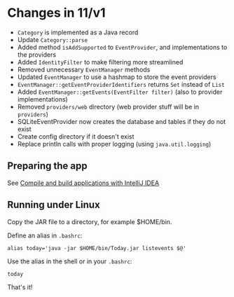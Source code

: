 # Changes in 11/v1

* `Category` is implemented as a Java record
* Update `Category::parse`
* Added method `isAddSupported` to `EventProvider`, and implementations
to the providers
* Added `IdentityFilter` to make filtering more streamlined
* Removed unnecessary `EventManager` methods
* Updated `EventManager` to use a hashmap to store the event providers
* `EventManager::getEventProviderIdentifiers` returns `Set` instead of `List`
* Added `EventManager::getEvents(EventFilter filter)` (also to provider implementations)
* Removed `providers/web` directory (web provider stuff will be in `providers`)
* SQLiteEventProvider now creates the database and tables if they do not exist
* Create config directory if it doesn't exist
* Replace println calls with proper logging (using `java.util.logging`)

## Preparing the app

See [Compile and build applications with IntelliJ IDEA](https://www.jetbrains.com/help/idea/compiling-applications.html)

## Running under Linux

Copy the JAR file to a directory, for example $HOME/bin.

Define an alias in `.bashrc`:

    alias today='java -jar $HOME/bin/Today.jar listevents $@'

Use the alias in the shell or in your `.bashrc`:

    today

That's it!
